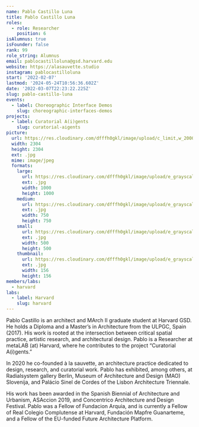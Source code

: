 ```yaml
---
name: Pablo Castillo Luna
title: Pablo Castillo Luna
roles:
  - role: Researcher
    position: 6
isAlumnus: true
isFounder: false
rank: 99
role_string: Alumnus
email: pablocastilloluna@gsd.harvard.edu
website: https://alasauvette.studio
instagram: pablocastilloluna
start: '2022-02-07'
lastmod: '2024-05-24T10:56:36.602Z'
date: '2022-03-07T22:23:22.225Z'
slug: pablo-castillo-luna
events:
  - label: Choreographic Interface Demos
    slug: choreographic-interfaces-demos
projects:
  - label: Curatorial A(i)gents
    slug: curatorial-aigents
picture:
  url: https://res.cloudinary.com/dfffh0gkl/image/upload/c_limit,w_2000,h_2000/e_grayscale/v1646688190/Photo_ID_Pablo_Castillo_1f02caa2f2.jpg
  width: 2304
  height: 2304
  ext: .jpg
  mime: image/jpeg
  formats:
    large:
      url: https://res.cloudinary.com/dfffh0gkl/image/upload/e_grayscale/v1646688191/large_Photo_ID_Pablo_Castillo_1f02caa2f2.jpg
      ext: .jpg
      width: 1000
      height: 1000
    medium:
      url: https://res.cloudinary.com/dfffh0gkl/image/upload/e_grayscale/v1646688191/medium_Photo_ID_Pablo_Castillo_1f02caa2f2.jpg
      ext: .jpg
      width: 750
      height: 750
    small:
      url: https://res.cloudinary.com/dfffh0gkl/image/upload/e_grayscale/v1646688191/small_Photo_ID_Pablo_Castillo_1f02caa2f2.jpg
      ext: .jpg
      width: 500
      height: 500
    thumbnail:
      url: https://res.cloudinary.com/dfffh0gkl/image/upload/e_grayscale/v1646688190/thumbnail_Photo_ID_Pablo_Castillo_1f02caa2f2.jpg
      ext: .jpg
      width: 156
      height: 156
members/labs:
  - harvard
labs:
  - label: Harvard
    slug: harvard
---
```

Pablo Castillo is an architect and MArch II graduate student at Harvard GSD. He holds a Diploma and a Master’s in Architecture from the ULPGC, Spain (2017). His work is rooted at the intersection between critical spatial practice, artistic research, and architectural design. Pablo is a Researcher at metaLAB (at) Harvard, where he contributes to the project “Curatorial A(i)gents.”

In 2020 he co-founded à la sauvette, an architecture practice dedicated to design, research, and curatorial work. Pablo has exhibited, among others, at Radialsystem gallery Berlin, Museum of Architecture and Design (MAO) Slovenija, and Palácio Sinel de Cordes of the Lisbon Architecture Triennale.

His work has been awarded in the Spanish Biennial of Architecture and Urbanism, ASAccion 2019, and Concentrico Architecture and Design Festival. Pablo was a Fellow of Fundacion Arquia, and is currently a Fellow of Real Colegio Complutense at Harvard, Fundación Mapfre Guanarteme, and a Fellow of the EU-funded Future Architecture Platform.